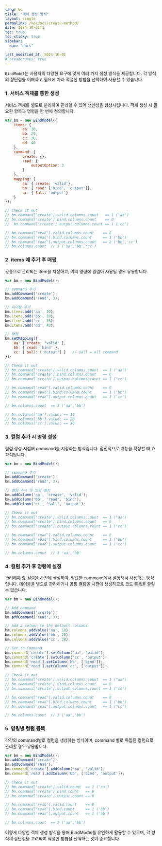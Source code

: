 ```yaml
---
lang: ko
title: "객체 생성 방식"
layout: single
permalink: /ko/docs/create-method/
date: 2024-10-01T1
toc: true
toc_sticky: true
sidebar:
  nav: "docs"

last_modified_at: 2024-10-01
# breadcrumbs: true
---
```


`BindModel`는 사용자의 다양한 요구에 맞게 여러 가지 생성 방식을 제공합니다. 각 방식의 장단점을 이해하고 필요에 따라 적절한 방법을 선택하여 사용할 수 있습니다.

### 1. 서비스 객체를 통한 생성

서비스 객체를 별도로 분리하여 관리할 수 있어 생산성을 향상시킵니다. 객체 생성 시 필요한 항목과 명령을 한 번에 정의합니다.

```js
var bm = new BindModel({
    items: {
        aa: 10,
        bb: 20,
        cc: 30,
        dd: 40
    },
    command: {
        create: {},
        read: {
            outputOption: 3
        }
    },
    mapping: {
        aa: { create: 'valid'},
        bb: { read: ['bind', 'output']},
        cc: { $all: 'output'}
    }
});

// Check it out
// bm.command['create'].valid.columns.count   == 1 ('aa')
// bm.command['create'].bind.columns.count    == 0
//  bm.command['create'].output.columns.count == 1 ('cc')

// bm.command['read'].valid.columns.count    == 0
// bm.command['read'].bind.columns.count     == 1 ('bb')
// bm.command['read'].output.columns.count   == 2 ('bb','cc')
// bm.columns.count  // 3 ('aa','bb','cc')
```

### 2. items 에 추가 후 매핑 

공통으로 관리되는 item을 지정하고, 여러 명령에 컬럼이 사용될 경우 유용합니다.

```js
var bm = new BindModel();

// command 추가
bm.addCommand('create');
bm.addCommand('read', 3);

// 아이템 추가
bm.items.add('aa', 10);
bm.items.add('bb', 20);
bm.items.add('cc', 30);
bm.items.add('dd', 40);

// 매핑
bm.setMapping({
    aa: { create: 'valid' },
    bb: { read: 'bind' },
    cc: { $all: ['output'] }   // $all = all command
});

// Check it out
// bm.command['create'].valid.columns.count  == 1 ('aa')
// bm.command['create'].bind.columns.count   == 0
// bm.command['create'].output.columns.count == 1 ('cc')

// bm.command['read'].valid.columns.count    == 0
// bm.command['read'].bind.columns.count     == 1 ('bb')
// bm.command['read'].output.columns.count   == 1 ('cc')

// bm.columns.count  == 3 ('aa','bb')

// bm.columns['aa'].value; == 10
// bm.columns['bb'].value; == 20
// bm.columns['cc'].value; == 30
```

### 3. 컬럼 추가 시 명령 설정

컬럼 생성 시점에 command를 지정하는 방식입니다. 점진적으로 기능을 확장할 때 효과적입니다.

```js
var bm = new BindModel();

// command 추가
bm.addCommand('create');
bm.addCommand('read', 3);

// 컬럼 추가 및 명령 설정
bm.addColumn('aa', 'create', 'valid');
bm.addColumn('bb', 'read', 'bind');
bm.addColumn('cc', '$all', 'output');   

// Check it out
// bm.command['create'].valid.columns.count  == 1 ('aa')
// bm.command['create'].bind.columns.count   == 0
// bm.command['create'].output.columns.count == 1 ('cc')

// bm.command['read'].valid.columns.count    == 0
// bm.command['read'].bind.columns.count     == 1 ('bb')
// bm.command['read'].output.columns.count   == 1 ('cc')

// bm.columns.count  // 3 'aa','bb'
```

### 4. 컬럼 추가 후 명령에 설정

관리해야 할 컬럼을 사전에 생성하여, 필요한 command에서 설정해서 사용하는 방식입니다. 테이블을 별도로 관리하거나 공통 컬럼을 사전에 생성하므로 코드 중복을 줄일 수 있습니다.

```js
var bm = new BindModel();

// Add command
bm.addCommand('create');
bm.addCommand('read', 3);

// Add a column to the default columns
bm.columns.addValue('aa', 10);
bm.columns.addValue('bb', 20);
bm.columns.addValue('cc', 30);

// Set to Command
bm.command['create'].setColumn('aa', 'valid');
bm.command['create'].setColumn('cc', 'output');
bm.command['read'].setColumn('bb', ['bind']);
bm.command['read'].setColumn('cc', ['output']);

// Check it out
// bm.command['create'].valid.columns.count  == 1 ('aa')
// bm.command['create'].bind.columns.count   == 0
// bm.command['create'].output.columns.count == 1 ('cc')

// bm.command['read'].valid.columns.count    == 0
// bm.command['read'].bind.columns.count     == 1 ('bb')
// bm.command['read'].output.columns.count   == 1 ('cc')

// bm.columns.count  // 3 ('aa','bb')
```

### 5. 명령별 컬럼 등록

각각의 command별로 컬럼을 생성하는 방식이며, command 별로 독립된 컬럼으로 관리할 경우 유용합니다.

```js
var bm = new BindModel();
bm.addCommand('create');
bm.addCommand('read');
bm.command['create'].addColumn('aa', 'valid');
bm.command['read'].addColumn('bb', ['bind', 'output']);

// Check it out
// bm.command['create'].valid.count  == 1 ('aa')
// bm.command['create'].bind.count   == 0
// bm.command['create'].output.count == 0

// bm.command['read'].valid.count    == 0
// bm.command['read'].bind.count     == 1 ('bb')
// bm.command['read'].output.count   == 1 ('bb')

// bm.columns.count  == 2 ('aa','bb')
```

이렇게 다양한 객체 생성 방식을 통해 BindModel를 유연하게 활용할 수 있으며, 각 방식의 장단점을 고려하여 적절한 방법을 선택하는 것이 중요합니다.

